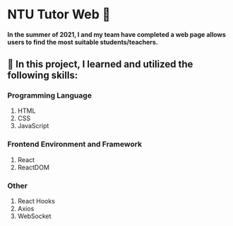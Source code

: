 # NTU Tutor Web 📖

#### In the summer of 2021, I and my team have completed a web page allows users to find the most suitable students/teachers.

## 🚀 In this project, I learned and utilized the following skills:
### Programming Language
1. HTML
2. CSS
3. JavaScript

### Frontend Environment and Framework
1. React
2. ReactDOM

### Other
1. React Hooks
2. Axios
3. WebSocket
